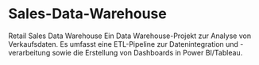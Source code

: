 # Sales-Data-Warehouse
Retail Sales Data Warehouse Ein Data Warehouse-Projekt zur Analyse von Verkaufsdaten. Es umfasst eine ETL-Pipeline zur Datenintegration und -verarbeitung sowie die Erstellung von Dashboards in Power BI/Tableau.
